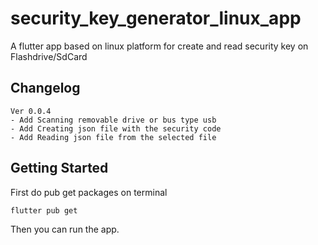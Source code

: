 # security_key_generator_linux_app

A flutter app based on linux platform for create and read security key on Flashdrive/SdCard

## Changelog

```text
Ver 0.0.4
- Add Scanning removable drive or bus type usb
- Add Creating json file with the security code
- Add Reading json file from the selected file
```

## Getting Started

First do pub get packages on terminal

```shell
flutter pub get
```

Then you can run the app.
